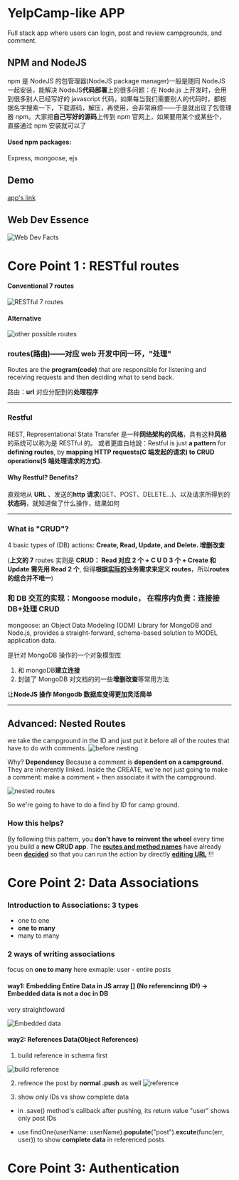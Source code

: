 # YelpCamp-like APP

Full stack app where users can login, post and review campgrounds, and comment.

## NPM and NodeJS

npm 是 NodeJS 的包管理器(NodeJS package manager)一般是随同 NodeJS 一起安装，能解决 NodeJS**代码部署**上的很多问题：在 Node.js 上开发时，会用到很多别人已经写好的 javascript 代码，如果每当我们需要别人的代码时，都根据名字搜索一下，下载源码，解压，再使用，会非常麻烦——于是就出现了包管理器 npm。大家把**自己写好的源码**上传到 npm 官网上，如果要用某个或某些个，直接通过 npm 安装就可以了

#### Used npm packages:

Express, mongoose, ejs

## Demo

[app's link](https://yelpcamp-kenny.herokuapp.com/)

## Web Dev Essence

![Web Dev Facts](https://i.loli.net/2019/10/10/XjM4W1LUueZcbKT.png)

# Core Point 1 : RESTful routes

#### Conventional 7 routes

![RESTful 7 routes](https://i.loli.net/2019/08/30/CLEgtMA1FNbKexj.png)

#### Alternative

![other possible routes](https://i.loli.net/2019/10/10/C2ThtAwbxH178SI.png)

### routes(路由)——对应 web 开发中间一环，"处理"

Routes are the **program(code)** that are responsible for listening and receiving requests and then deciding what to send back.

路由：**url** 对应分配到的**处理程序**

---

### Restful

REST, Representational State Transfer 是一种**网络架构的风格**，具有这种**风格**的系统可以称为是 RESTful 的。
或者更直白地說：Restful is just **a pattern** for **defining routes**, by **mapping HTTP requests(C 端发起的请求) to CRUD operations(S 端处理请求的方式)**.

#### Why Restful? Benefits?

直观地从 **URL** 、发送的**http 请求**(GET、POST、DELETE...)、以及请求所得到的**状态码**，就知道做了什么操作，结果如何

---

### What is "CRUD"?

4 basic types of (DB) actions: **Create, Read, Update, and Delete. 增删改查**

(**上文的 7** routes 实则是 **CRUD： Read 对应 2 个 + C U D 3 个 + Create 和 Update 需先用 Read 2 个**, 但得**根据<u>实际的</u>业务需求来定义 routes**，所以**routes 的组合并不唯一**)

### 和 DB 交互的实现：Mongoose module， 在程序内负责：连接接 DB+处理 CRUD

mongoose: an Object Data Modeling (ODM) Library for MongoDB and Node.js, provides a straight-forward, schema-based solution to MODEL application data.

是针对 MongoDB 操作的一个对象模型库

1. 和 mongoDB**建立连接**
2. 封装了 MongoDB 对文档的的一些**增删改查**等常用方法

让**NodeJS 操作 Mongodb 数据库变得更加灵活简单**

---

## Advanced: Nested Routes

we take the campground in the ID and just put it before all of the routes that have to do with comments.
![before nesting](https://i.loli.net/2019/09/03/MVB7a4EWkiRHYPh.png)

Why? **Dependency**
Because a comment is **dependent on a campground**. They are inherently linked. Inside the CREATE, we're not just going to make a comment: make a comment + then associate it with the campground.

![nested routes](https://i.loli.net/2019/09/03/MVB7a4EWkiRHYPh.png)

So we're going to have to do a find by ID for camp ground.

### How this helps?

By following this pattern, you **don’t have to reinvent the wheel** every time you build a **new CRUD app**. The **<u>routes and method names</u>** have already been **<u>decided</u>** so that you can run the action by directly <u>**editing URL**</u> !!!

# Core Point 2: Data Associations

### Introduction to Associations: 3 types

- one to one
- **one to many**
- many to many

### 2 ways of writing associations

focus on **one to many** here
exmaple: user - entire posts

#### way1: Embedding Entire Data in JS array [] (No referencinng ID!) -> Embedded data is not a doc in DB

very straightfoward

![Embedded data](https://i.loli.net/2019/09/01/JT6jdwUgItNC3vB.png)

#### way2: References Data(Object References)

1. build reference in schema first

![build reference](https://i.loli.net/2019/09/01/8gdRm9Oqv7ChDpY.png)

2. refrence the post by **normal .push** as well
   ![reference](https://i.loli.net/2019/09/01/EK564MCQhA7jRVe.png)

3. show only IDs vs show complete data

- in .save() method's callback after pushing, its return value "user" shows only post IDs

- use findOne(userName: userName).**populate**("post").**excute**(func(err, user))
  to show **complete data** in referenced posts

# Core Point 3: Authentication
